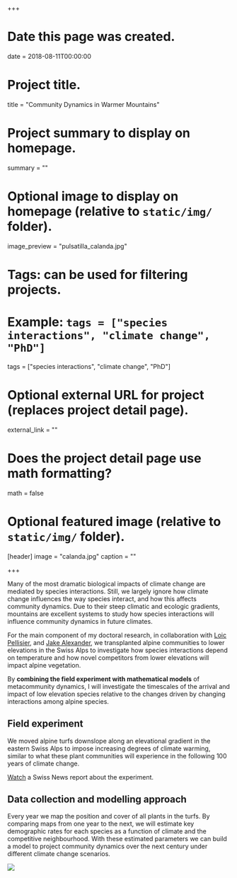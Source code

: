 +++
# Date this page was created.
date = 2018-08-11T00:00:00

# Project title.
title = "Community Dynamics in Warmer Mountains"

# Project summary to display on homepage.
summary = ""

# Optional image to display on homepage (relative to `static/img/` folder).
image_preview = "pulsatilla_calanda.jpg"

# Tags: can be used for filtering projects.
# Example: `tags = ["species interactions", "climate change", "PhD"]`
tags = ["species interactions", "climate change", "PhD"]

# Optional external URL for project (replaces project detail page).
external_link = ""

# Does the project detail page use math formatting?
math = false

# Optional featured image (relative to `static/img/` folder).
[header]
image = "calanda.jpg"
caption = ""

+++

Many of the most dramatic biological impacts of climate change are mediated by species interactions. Still, we largely ignore how climate change influences the way species interact, and how this affects community dynamics. Due to their steep climatic and ecologic gradients, mountains are excellent systems to study how species interactions will influence community dynamics in future climates. 

For the main component of my doctoral research, in collaboration with [Loic Pellisier](http://www.landecology.ethz.ch/the-group/loic-pellissier.html), and [Jake Alexander](https://alexanderecology.weebly.com/), we transplanted alpine communities to lower elevations in the Swiss Alps to investigate how species interactions depend on temperature and how novel competitors from lower elevations will impact alpine vegetation. 

By **combining the field experiment with mathematical models** of metacommunity dynamics, I will investigate the timescales of the arrival and impact of low elevation species relative to the changes driven by changing interactions among alpine species. 

## Field experiment

We moved alpine turfs downslope along an elevational gradient in the eastern Swiss Alps to impose increasing degrees of climate warming, similar to what these plant communities will experience in the following 100 years of climate change.

[Watch](https://www.youtube.com/watch?v=-aKZhiICIRY) a Swiss News report about the experiment. 



## Data collection and modelling approach

Every year we map the position and cover of all plants in the turfs. By comparing maps from one year to the next, we will estimate key demographic rates for each species as a function of climate and the competitive neighbourhood. With these estimated parameters we can build a model to project community dynamics over the next century under different climate change scenarios.

![](https://sblock.weebly.com/uploads/9/5/0/0/9500225/fig-1-method-v4_orig.png)
